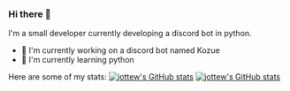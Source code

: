 ### Hi there 👋
I'm a small developer currently developing a discord bot in python.

- 🌌 I'm currently working on a discord bot named Kozue
- 👶 I'm currently learning python

Here are some of my stats:
[![jottew's GitHub stats](https://github-readme-stats.vercel.app/api?username=jottew&amp;show_icons=true&amp;include_all_commits=true&amp;theme=prussian)](https://github.com/anuraghazra/github-readme-stats)
[![jottew's GitHub stats](https://github-readme-stats.vercel.app/api/top-langs/?username=jottew&amp;layout=compact&amp;theme=prussian)](https://github.com/anuraghazra/github-readme-stats)

